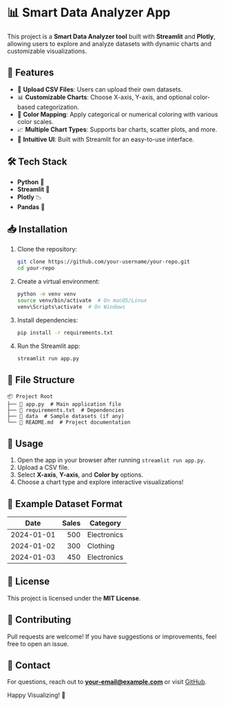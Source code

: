 # 📊 Smart Data Analyzer App

This project is a **Smart Data Analyzer tool** built with **Streamlit** and **Plotly**, allowing users to explore and analyze datasets with dynamic charts and customizable visualizations.

## 🚀 Features
- 📂 **Upload CSV Files**: Users can upload their own datasets.
- 📊 **Customizable Charts**: Choose X-axis, Y-axis, and optional color-based categorization.
- 🎨 **Color Mapping**: Apply categorical or numerical coloring with various color scales.
- 📈 **Multiple Chart Types**: Supports bar charts, scatter plots, and more.
- 📌 **Intuitive UI**: Built with Streamlit for an easy-to-use interface.

## 🛠️ Tech Stack
- **Python** 🐍
- **Streamlit** 🎈
- **Plotly** 📉
- **Pandas** 🐼

## 📥 Installation
1. Clone the repository:
   ```bash
   git clone https://github.com/your-username/your-repo.git
   cd your-repo
   ```
2. Create a virtual environment:
   ```bash
   python -m venv venv
   source venv/bin/activate  # On macOS/Linux
   venv\Scripts\activate  # On Windows
   ```
3. Install dependencies:
   ```bash
   pip install -r requirements.txt
   ```
4. Run the Streamlit app:
   ```bash
   streamlit run app.py
   ```

## 📂 File Structure
```
📦 Project Root
├── 📜 app.py  # Main application file
├── 📜 requirements.txt  # Dependencies
├── 📂 data  # Sample datasets (if any)
└── 📜 README.md  # Project documentation
```

## 🎨 Usage
1. Open the app in your browser after running `streamlit run app.py`.
2. Upload a CSV file.
3. Select **X-axis**, **Y-axis**, and **Color by** options.
4. Choose a chart type and explore interactive visualizations!

## 📌 Example Dataset Format
| Date       | Sales | Category  |
|------------|------:|-----------|
| 2024-01-01 | 500  | Electronics |
| 2024-01-02 | 300  | Clothing    |
| 2024-01-03 | 450  | Electronics |

## 📜 License
This project is licensed under the **MIT License**.

## 🤝 Contributing
Pull requests are welcome! If you have suggestions or improvements, feel free to open an issue.

## 📧 Contact
For questions, reach out to **your-email@example.com** or visit [GitHub](https://github.com/your-username).

Happy Visualizing! 🎉

